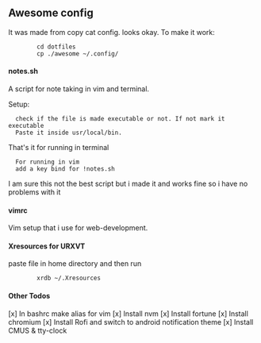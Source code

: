 ## Awesome config
It was made from copy cat config. looks okay.
To make it work:
            
            cd dotfiles
            cp ./awesome ~/.config/

#### notes.sh
A script for note taking in vim and terminal.

Setup:   
      
      check if the file is made executable or not. If not mark it executable   
      Paste it inside usr/local/bin.

That's it for running in terminal 
            
      For running in vim             
      add a key bind for !notes.sh


I am sure this not the best script but i made it and works fine so i have no problems with it

#### vimrc

Vim setup that i use for web-development.


#### Xresources for URXVT

paste file in home directory and then run
            
            xrdb ~/.Xresources

#### Other Todos 
[x] In bashrc make alias for vim
[x] Install nvm
[x] Install fortune 
[x] Install chromium
[x] Install Rofi and switch to android notification theme
[x] Install CMUS & tty-clock
